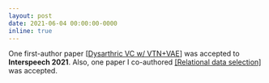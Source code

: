 ```yaml
---
layout: post
date: 2021-06-04 00:00:00-0000
inline: true
---
```


One first-author paper [[Dysarthric VC w/ VTN+VAE](https://arxiv.org/abs/2106.01415)] was accepted to **Interspeech 2021**. Also, one paper I co-authored [[Relational data selection]](https://arxiv.org/abs/2106.05629) was accepted.